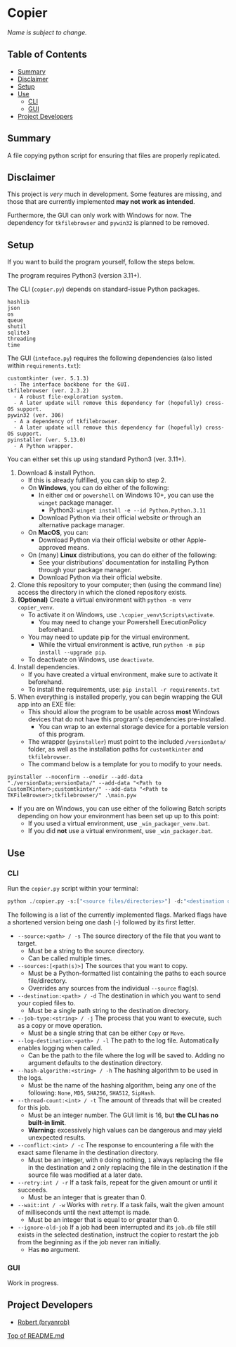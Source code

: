 # Copier
*Name is subject to change.*

## Table of Contents
- [Summary](#summary)
- [Disclaimer](#disclaimer)
- [Setup](#setup)
- [Use](#use)
  - [CLI](#cli)
  - [GUI](#gui)
- [Project Developers](#project-developers)

## Summary
A file copying python script for ensuring that files are properly replicated.

## Disclaimer
This project is *very* much in development.  Some features are missing, and those that are currently implemented **may not work as intended**.

Furthermore, the GUI can only work with Windows for now.  The dependency for `tkfilebrowser` and `pywin32` is planned to be removed.

## Setup
If you want to build the program yourself, follow the steps below.

The program requires Python3 (version 3.11+).

The CLI (`copier.py`) depends on standard-issue Python packages.
  ```
  hashlib
  json
  os
  queue
  shutil
  sqlite3
  threading
  time
  ```

The GUI (`inteface.py`) requires the following dependencies (also listed within `requirements.txt`):
  ```
  customtkinter (ver. 5.1.3)
    - The interface backbone for the GUI.
  tkfilebrowser (ver. 2.3.2)
    - A robust file-exploration system.
    - A later update will remove this dependency for (hopefully) cross-OS support.
  pywin32 (ver. 306)
    - A a dependency of tkfilebrowser.
    - A later update will remove this dependency for (hopefully) cross-OS support.
  pyinstaller (ver. 5.13.0)
    - A Python wrapper.
  ```

You can either set this up using standard Python3 (ver. 3.11+).
1. Download & install Python.
   - If this is already fulfilled, you can skip to step 2.
   - On **Windows**, you can do either of the following:
     - In either `cmd` or `powershell` on Windows 10+, you can use the `winget` package manager.
       - Python3: `winget install -e --id Python.Python.3.11`
     - Download Python via their official website *or* through an alternative package manager.
   - On **MacOS**, you can:
     - Download Python via their official website or other Apple-approved means.
   - On (many) **Linux** distributions, you can do either of the following:
     - See your distributions' documentation for installing Python through your package manager.
     - Download Python via their official website.
2. Clone this repository to your computer; then (using the command line) access the directory in which the cloned repository exists.
3. **(Optional)** Create a virtual environment with `python -m venv copier_venv`.
   - To activate it on Windows, use `.\copier_venv\Scripts\activate`.
     - You may need to change your Powershell ExecutionPolicy beforehand.
   - You may need to update pip for the virtual environment.
     - While the virtual environment is active, run `python -m pip install --upgrade pip`.
   - To deactivate on Windows, use `deactivate`.
4. Install dependencies.
   - If you have created a virtual environment, make sure to activate it beforehand.
   - To install the requirements, use: `pip install -r requirements.txt`
5. When everything is installed properly, you can begin wrapping the GUI app into an EXE file:
   - This should allow the program to be usable across **most** Windows devices that do not have this program's dependencies pre-installed.
     - You can wrap to an external storage device for a portable version of this program.
   - The wrapper (`pyinstaller`) must point to the included `/versionData/` folder, as well as the installation paths for `customtkinter` and `tkfilebrowser`.
   - The command below is a template for you to modify to your needs.
  ```
  pyinstaller --noconfirm --onedir --add-data "./versionData;versionData/" --add-data "<Path to CustomTKinter>;customtkinter/" --add-data "<Path to TKFileBrowser>;tkfilebrowser/" .\main.pyw
  ```
   - If you are on Windows, you can use either of the following Batch scripts depending on how your environment has been set up up to this point:
     - If you used a virtual environment, use `_win_packager_venv.bat`.
     - If you did **not** use a virtual environment, use `_win_packager.bat`.

## Use
### CLI
Run the `copier.py` script within your terminal:
```python
python ./copier.py -s:["<source files/directories>"] -d:"<destination directories>" <additional flags>
```
The following is a list of the currently implemented flags.  Marked flags have a shortened version being one dash (-) followed by its first letter.
- `--source:<path> / -s` The source directory of the file that you want to target.
  - Must be a string to the source directory.
  - Can be called multiple times.
- `--sources:[<path(s)>]` The sources that you want to copy.
  - Must be a Python-formatted list containing the paths to each source file/directory.
  - Overrides any sources from the individual `--source` flag(s).
- `--destination:<path> / -d` The destination in which you want to send your copied files to.
  - Must be a single path string to the destination directory.
- `--job-type:<string> / -j` The process that you want to execute, such as a copy or move operation.
  - Must be a single string that can be either `Copy` or `Move`.
- `--log-destination:<path> / -l` The path to the log file.  Automatically enables logging when called.
  - Can be the path to the file where the log will be saved to.  Adding no argument defaults to the destination directory.
- `--hash-algorithm:<string> / -h` The hashing algorithm to be used in the logs.
  - Must be the name of the hashing algorithm, being any one of the following: `None`, `MD5`, `SHA256`, `SHA512`, `SipHash`.
- `--thread-count:<int> / -t` The amount of threads that will be created for this job.
  - Must be an integer number.  The GUI limit is 16, but __the CLI has no built-in limit__.
  - **Warning:** excessively high values can be dangerous and may yield unexpected results.
- `--conflict:<int> / -c` The response to encountering a file with the exact same filename in the destination directory.
  - Must be an integer, with `0` doing nothing, `1` always replacing the file in the destination and `2` only replacing the file in the destination if the source file was modified at a later date.
- `--retry:int / -r` If a task fails, repeat for the given amount or until it succeeds.
  - Must be an integer that is greater than 0.
- `--wait:int / -w` Works with `retry`.  If a task fails, wait the given amount of milliseconds until the next attempt is made.
  - Must be an integer that is equal to or greater than 0.
- `--ignore-old-job` If a job had been interrupted and its `job.db` file still exists in the selected destination, instruct the copier to restart the job from the beginning as if the job never ran initially.
  - Has **no** argument.

### GUI
Work in progress.

## Project Developers
- [Robert (bryanrob)](https://github.com/bryanrob)

[Top of README.md](#copier)